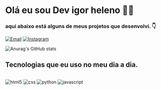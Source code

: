 # Olá eu sou Dev igor heleno 😶‍🌫️
### aqui abaixo está alguns de meus projetos que desenvolvi. 👇

[![Email](https://img.shields.io/badge/Gmail-D14836?style=for-the-badge&logo=gmail&logoColor=white)](marioanimes09@gmail.com)
[![Instagram](https://img.shields.io/badge/Instagram-E4405F?style=for-the-badge&logo=instagram&logoColor=white)](https://www.instagram.com/_heleno__)
 
![Anurag's GitHub stats](https://github-readme-stats.vercel.app/api?username=heleno2307&show_icons=true&theme=dracula)


## Tecnologias que eu uso no meu dia a dia.

<div style="display: inline_block"><br/>
  <img alingin="center" alt="html5" src="https://img.shields.io/badge/HTML5-E34F26?style=for-the-badge&logo=html5&logoColor=white" />
  <img alingin="center" alt="css" src="https://img.shields.io/badge/CSS-239120?&style=for-the-badge&logo=css3&logoColor=white" />
  <img alingin="center" alt="python" src="https://img.shields.io/badge/Python-3776AB?style=for-the-badge&logo=python&logoColor=white" />
  <img alingin="center" alt="javascript" src="https://img.shields.io/badge/JavaScript-F7DF1E?style=for-the-badge&logo=javascript&logoColor=black" />
